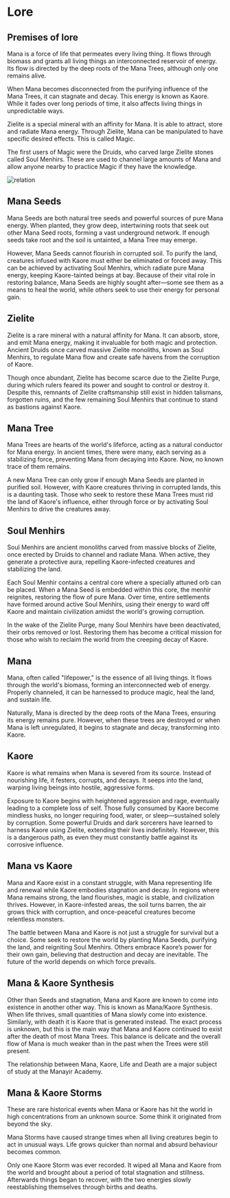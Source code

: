 # Lore

## Premises of lore

Mana is a force of life that permeates every living thing. It flows through biomass and grants all living things an interconnected reservoir of energy. Its flow is directed by the deep roots of the Mana Trees, although only one remains alive.

When Mana becomes disconnected from the purifying influence of the Mana Trees, it can stagnate and decay. This energy is known as Kaore. While it fades over long periods of time, it also affects living things in unpredictable ways.

Zielite is a special mineral with an affinity for Mana. It is able to attract, store and radiate Mana energy. Through Zielite, Mana can be manipulated to have specific desired effects. This is called Magic.

The first users of Magic were the Druids, who carved large Zielite stones called Soul Menhirs. These are used to channel large amounts of Mana and allow anyone nearby to practice Magic if they have the knowledge.

![relation](assets/Lore.png)


##  Mana Seeds

Mana Seeds are both natural tree seeds and powerful sources of pure Mana energy. When planted, they grow deep, intertwining roots that seek out other Mana Seed roots, forming a vast underground network. If enough seeds take root and the soil is untainted, a Mana Tree may emerge.

However, Mana Seeds cannot flourish in corrupted soil. To purify the land, creatures infused with Kaore must either be eliminated or forced away. This can be achieved by activating Soul Menhirs, which radiate pure Mana energy, keeping Kaore-tainted beings at bay. Because of their vital role in restoring balance, Mana Seeds are highly sought after—some see them as a means to heal the world, while others seek to use their energy for personal gain.

## Zielite

Zielite is a rare mineral with a natural affinity for Mana. It can absorb, store, and emit Mana energy, making it invaluable for both magic and protection. Ancient Druids once carved massive Zielite monoliths, known as Soul Menhirs, to regulate Mana flow and create safe havens from the corruption of Kaore.

Though once abundant, Zielite has become scarce due to the Zielite Purge, during which rulers feared its power and sought to control or destroy it. Despite this, remnants of Zielite craftsmanship still exist in hidden talismans, forgotten ruins, and the few remaining Soul Menhirs that continue to stand as bastions against Kaore.

## Mana Tree

Mana Trees are hearts of the world's lifeforce, acting as a natural conductor for Mana energy. In ancient times, there were many, each serving as a stabilizing force, preventing Mana from decaying into Kaore. Now, no known trace of them remains.

A new Mana Tree can only grow if enough Mana Seeds are planted in purified soil. However, with Kaore creatures thriving in corrupted lands, this is a daunting task. Those who seek to restore these Mana Trees must rid the land of Kaore's influence, either through force or by activating Soul Menhirs to drive the creatures away.

## Soul Menhirs

Soul Menhirs are ancient monoliths carved from massive blocks of Zielite, once erected by Druids to channel and radiate Mana. When active, they generate a protective aura, repelling Kaore-infected creatures and stabilizing the land.

Each Soul Menhir contains a central core where a specially attuned orb can be placed. When a Mana Seed is embedded within this core, the menhir reignites, restoring the flow of pure Mana. Over time, entire settlements have formed around active Soul Menhirs, using their energy to ward off Kaore and maintain civilization amidst the world's growing corruption.

In the wake of the Zielite Purge, many Soul Menhirs have been deactivated, their orbs removed or lost. Restoring them has become a critical mission for those who wish to reclaim the world from the creeping decay of Kaore.

## Mana

Mana, often called "lifepower," is the essence of all living things. It flows through the world's biomass, forming an interconnected web of energy. Properly channeled, it can be harnessed to produce magic, heal the land, and sustain life.

Naturally, Mana is directed by the deep roots of the Mana Trees, ensuring its energy remains pure. However, when these trees are destroyed or when Mana is left unregulated, it begins to stagnate and decay, transforming into Kaore.

## Kaore

Kaore is what remains when Mana is severed from its source. Instead of nourishing life, it festers, corrupts, and decays. It seeps into the land, warping living beings into hostile, aggressive forms.

Exposure to Kaore begins with heightened aggression and rage, eventually leading to a complete loss of self. Those fully consumed by Kaore become mindless husks, no longer requiring food, water, or sleep—sustained solely by corruption. Some powerful Druids and dark sorcerers have learned to harness Kaore using Zielite, extending their lives indefinitely. However, this is a dangerous path, as even they must constantly battle against its corrosive influence.

## Mana vs Kaore

Mana and Kaore exist in a constant struggle, with Mana representing life and renewal while Kaore embodies stagnation and decay. In regions where Mana remains strong, the land flourishes, magic is stable, and civilization thrives. However, in Kaore-infested areas, the soil turns barren, the air grows thick with corruption, and once-peaceful creatures become relentless monsters.

The battle between Mana and Kaore is not just a struggle for survival but a choice. Some seek to restore the world by planting Mana Seeds, purifying the land, and reigniting Soul Menhirs. Others embrace Kaore’s power for their own gain, believing that destruction and decay are inevitable.
The future of the world depends on which force prevails.

## Mana & Kaore Synthesis

Other than Seeds and stagnation, Mana and Kaore are known to come into existence in another other way. This is known as Mana/Kaore Synthesis. When life thrives, small quantities of Mana slowly come into existence. Similarly, with death it is Kaore that is generated instead. The exact process is unknown, but this is the main way that Mana and Kaore continued to exist after the death of most Mana Trees. This balance is delicate and the overall flow of Mana is much weaker than in the past when the Trees were still present.

The relationship between Mana, Kaore, Life and Death are a major subject of study at the Manayir Academy.

## Mana & Kaore Storms

These are rare historical events when Mana or Kaore has hit the world in high concentrations from an unknown source. Some think it originated from beyond the sky.

Mana Storms have caused strange times when all living creatures begin to act in unusual ways. Life grows quicker than normal and absurd behaviour becomes common.

Only one Kaore Storm was ever recorded. It wiped all Mana and Kaore from the world and brought about a period of total stagnation and stillness. Afterwards things began to recover, with the two energies slowly reestablishing themselves through births and deaths.